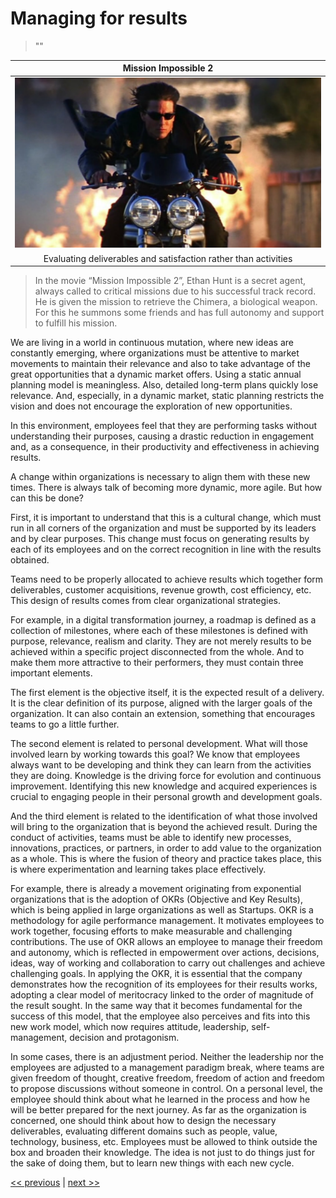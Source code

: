 # Managing for results

>""

| Mission Impossible 2 |
| :---: |
|![](../../images/managing_for_results.png)|
|Evaluating deliverables and satisfaction rather than activities|

>In the movie “Mission Impossible 2”, Ethan Hunt is a secret agent, always called to critical missions due to his successful track record. He is given the mission to retrieve the Chimera, a biological weapon. For this he summons some friends and has full autonomy and support to fulfill his mission.

We are living in a world in continuous mutation, where new ideas are constantly emerging, where organizations must be attentive to market movements to maintain their relevance and also to take advantage of the great opportunities that a dynamic market offers. Using a static annual planning model is meaningless. Also, detailed long-term plans quickly lose relevance. And, especially, in a dynamic market, static planning restricts the vision and does not encourage the exploration of new opportunities.

In this environment, employees feel that they are performing tasks without understanding their purposes, causing a drastic reduction in engagement and, as a consequence, in their productivity and effectiveness in achieving results.

A change within organizations is necessary to align them with these new times. There is always talk of becoming more dynamic, more agile. But how can this be done?

First, it is important to understand that this is a cultural change, which must run in all corners of the organization and must be supported by its leaders and by clear purposes. This change must focus on generating results by each of its employees and on the correct recognition in line with the results obtained.

Teams need to be properly allocated to achieve results which together form deliverables, customer acquisitions, revenue growth, cost efficiency, etc. This design of results comes from clear organizational strategies.

For example, in a digital transformation journey, a roadmap is defined as a collection of milestones, where each of these milestones is defined with purpose, relevance, realism and clarity. They are not merely results to be achieved within a specific project disconnected from the whole. And to make them more attractive to their performers, they must contain three important elements.

The first element is the objective itself, it is the expected result of a delivery. It is the clear definition of its purpose, aligned with the larger goals of the organization. It can also contain an extension, something that encourages teams to go a little further.

The second element is related to personal development. What will those involved learn by working towards this goal? We know that employees always want to be developing and think they can learn from the activities they are doing. Knowledge is the driving force for evolution and continuous improvement. Identifying this new knowledge and acquired experiences is crucial to engaging people in their personal growth and development goals.

And the third element is related to the identification of what those involved will bring to the organization that is beyond the achieved result. During the conduct of activities, teams must be able to identify new processes, innovations, practices, or partners, in order to add value to the organization as a whole. This is where the fusion of theory and practice takes place, this is where experimentation and learning takes place effectively.

For example, there is already a movement originating from exponential organizations that is the adoption of OKRs (Objective and Key Results), which is being applied in large organizations as well as Startups. OKR is a methodology for agile performance management. It motivates employees to work together, focusing efforts to make measurable and challenging contributions. The use of OKR allows an employee to manage their freedom and autonomy, which is reflected in empowerment over actions, decisions, ideas, way of working and collaboration to carry out challenges and achieve challenging goals. In applying the OKR, it is essential that the company demonstrates how the recognition of its employees for their results works, adopting a clear model of meritocracy linked to the order of magnitude of the result sought. In the same way that it becomes fundamental for the success of this model, that the employee also perceives and fits into this new work model, which now requires attitude, leadership, self-management, decision and protagonism.

In some cases, there is an adjustment period. Neither the leadership nor the employees are adjusted to a management paradigm break, where teams are given freedom of thought, creative freedom, freedom of action and freedom to propose discussions without someone in control. On a personal level, the employee should think about what he learned in the process and how he will be better prepared for the next journey. As far as the organization is concerned, one should think about how to design the necessary deliverables, evaluating different domains such as people, value, technology, business, etc. Employees must be allowed to think outside the box and broaden their knowledge. The idea is not just to do things just for the sake of doing them, but to learn new things with each new cycle.

[<< previous](2-the_power_of_the_crowds.md) | [next >>](4-learning_all_the_time.md)
